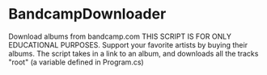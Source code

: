 # BandcampDownloader
Download albums from bandcamp.com
THIS SCRIPT IS FOR ONLY EDUCATIONAL PURPOSES. Support your favorite artists by buying their albums.
The script takes in a link to an album, and downloads all the tracks "root" (a variable defined in Program.cs)
